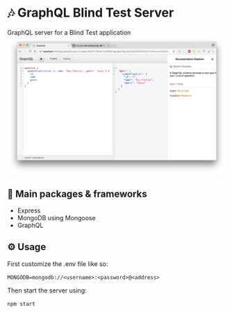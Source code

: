 # 🎶 GraphQL Blind Test Server

GraphQL server for a Blind Test application
![Screenshot](Screenshot.png)

## 🚀 Main packages & frameworks
- Express
- MongoDB using Mongoose
- GraphQL

## ⚙️ Usage
First customize the .env file like so:
```
MONGODB=mongodb://<username>:<password>@<address>
```

Then start the server using:
```
npm start
```
